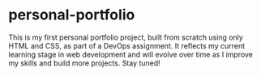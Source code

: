 # personal-portfolio
This is my first personal portfolio project, built from scratch using only HTML and CSS, as part of a DevOps assignment. It reflects my current learning stage in web development and will evolve over time as I improve my skills and build more projects. Stay tuned!
